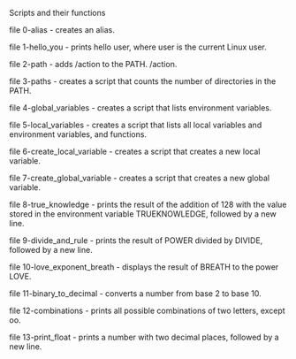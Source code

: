 Scripts and their functions

file 0-alias - creates an alias.

file 1-hello_you  - prints hello user, where user is the current Linux user.

file 2-path - adds /action to the PATH. /action. 

file 3-paths - creates a script that counts the number of directories in the PATH.

file 4-global_variables - creates a script that lists environment variables.

file 5-local_variables - creates a script that lists all local variables and environment variables, and functions.

file 6-create_local_variable - creates a script that creates a new local variable.

file 7-create_global_variable - creates a script that creates a new global variable.

file 8-true_knowledge - prints the result of the addition of 128 with the value stored in the environment variable TRUEKNOWLEDGE, followed by a new line.

file 9-divide_and_rule - prints the result of POWER divided by DIVIDE, followed by a new line.

file 10-love_exponent_breath - displays the result of BREATH to the power LOVE.

file 11-binary_to_decimal - converts a number from base 2 to base 10.

file 12-combinations - prints all possible combinations of two letters, except oo.

file 13-print_float - prints a number with two decimal places, followed by a new line.
